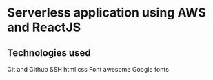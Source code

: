 # Serverless application using AWS and ReactJS
## Technologies used
Git and Github
SSH
html
css
Font awesome
Google fonts
